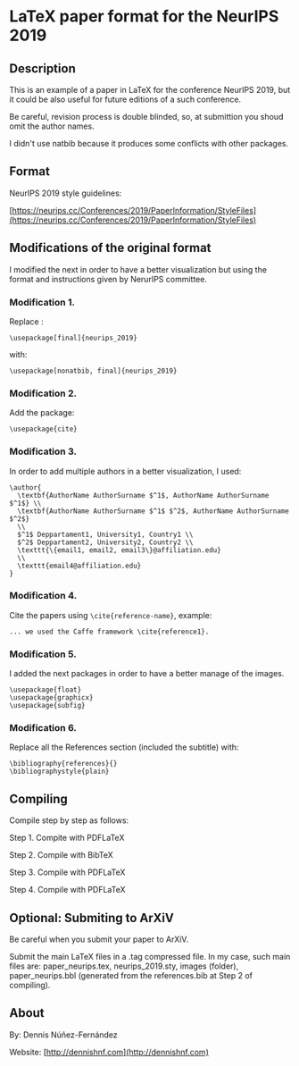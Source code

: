 
LaTeX paper format for the NeurIPS 2019
=======================================

## Description ##

This is an example of a paper in LaTeX for the conference NeurIPS 2019, but it could be also useful for future editions of a such conference.

Be careful, revision process is double blinded, so, at submittion you shoud omit the author names.

I didn't use natbib because it produces some conflicts with other packages.

## Format ##

NeurIPS 2019 style guidelines:

[https://neurips.cc/Conferences/2019/PaperInformation/StyleFiles](https://neurips.cc/Conferences/2019/PaperInformation/StyleFiles)

## Modifications of the original format ##

I modified the next in order to have a better visualization but using the format and instructions given by NerurIPS committee.

### Modification 1. ### 

Replace :

```
\usepackage[final]{neurips_2019}
```

with:

```
\usepackage[nonatbib, final]{neurips_2019}

```

### Modification 2. ###

Add the package:

```
\usepackage{cite}
```

### Modification 3. ###

In order to add multiple authors in a better visualization, I used:

```
\author{
  \textbf{AuthorName AuthorSurname $^1$, AuthorName AuthorSurname $^1$} \\ 
  \textbf{AuthorName AuthorSurname $^1$ $^2$, AuthorName AuthorSurname $^2$}
  \\
  $^1$ Deppartament1, University1, Country1 \\ 
  $^2$ Deppartament2, University2, Country2 \\
  \texttt{\{email1, email2, email3\}@affiliation.edu} 
  \\
  \texttt{email4@affiliation.edu} 
}
```

### Modification 4. ###

Cite the papers using ```\cite{reference-name}```, example:

```
... we used the Caffe framework \cite{reference1}.
```

### Modification 5. ###

I added the next packages in order to have a better manage of the images.

```
\usepackage{float}
\usepackage{graphicx}
\usepackage{subfig}
```

### Modification 6. ###

Replace all the References section (included the subtitle) with:

```
\bibliography{references}{}
\bibliographystyle{plain}
```

## Compiling ##

Compile step by step as follows:

Step 1. Compite with PDFLaTeX

Step 2. Compile with BibTeX

Step 3. Compile with PDFLaTeX

Step 4. Compile with PDFLaTeX


## Optional: Submiting to ArXiV ##

Be careful when you submit your paper to ArXiV.

Submit the main LaTeX files in a .tag compressed file. In my case, such main files are: paper_neurips.tex, neurips_2019.sty, images (folder), paper_neurips.bbl (generated from the references.bib at Step 2 of compiling).


## About ##

By: Dennis Núñez-Fernández

Website: [http://dennishnf.com](http://dennishnf.com)

